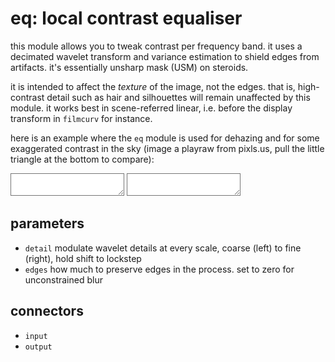 # eq: local contrast equaliser

this module allows you to tweak contrast per frequency band. it uses a
decimated wavelet transform and variance estimation to shield edges from
artifacts. it's essentially unsharp mask (USM) on steroids.

it is intended to affect the *texture* of the image, not the edges. that is,
high-contrast detail such as hair and silhouettes will remain unaffected by
this module. it works best in scene-referred linear, i.e. before the display
transform in `filmcurv` for instance.

here is an example where the `eq` module is used for dehazing and for some
exaggerated contrast in the sky (image a playraw from pixls.us, pull the little
triangle at the bottom to compare):
<div class="compare_box">
<textarea readonly style="background-image:url(eq-off.jpg)"></textarea>
<textarea readonly style="background-image:url(eq-on.jpg)"></textarea>
</div>

## parameters

* `detail` modulate wavelet details at every scale, coarse (left) to fine (right), hold shift to lockstep
* `edges` how much to preserve edges in the process. set to zero for unconstrained blur

## connectors

* `input`
* `output`
